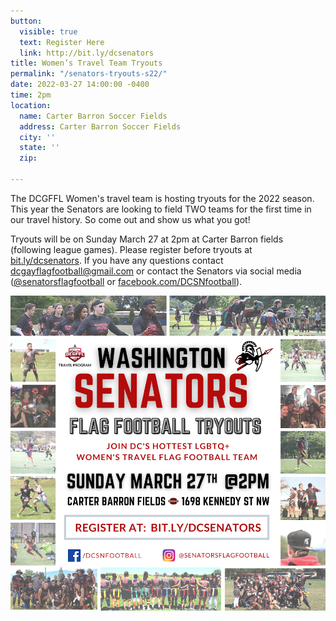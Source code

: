 ```yaml
---
button:
  visible: true
  text: Register Here
  link: http://bit.ly/dcsenators
title: Women’s Travel Team Tryouts
permalink: "/senators-tryouts-s22/"
date: 2022-03-27 14:00:00 -0400
time: 2pm
location:
  name: Carter Barron Soccer Fields
  address: Carter Barron Soccer Fields
  city: ''
  state: ''
  zip: 

---
```

The DCGFFL Women's travel team is hosting tryouts for the 2022 season. This year the Senators are looking to field TWO teams for the first time in our travel history. So come out and show us what you got!

Tryouts will be on Sunday March 27 at 2pm at Carter Barron fields (following league games). Please register before tryouts at [bit.ly/dcsenators](http://bit.ly/dcsenators). If you have any questions contact [dcgayflagfootball@gmail.com](mailto:dcgayflagfootball@gmail.com) or contact the Senators via social media ([@senatorsflagfootball](https://www.instagram.com/p/Ca4xdyvLXVN/?utm_medium=copy_link) or [facebook.com/DCSNfootball](http://facebook.com/DCSNfootball)).

![](/img/c49de66d-09bd-462b-9d45-ee2593d52e05.png)